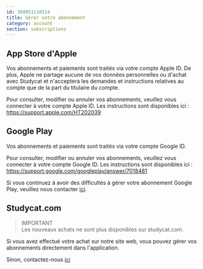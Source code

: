 ```yaml
---
id: 360051110214
title: Gérer votre abonnement
category: account
section: subscriptions
---
```


## App Store d'Apple

Vos abonnements et paiements sont traités via votre compte Apple ID. De plus, Apple ne partage aucune de vos données personnelles ou d'achat avec Studycat et n'acceptera les demandes et instructions relatives au compte que de la part du titulaire du compte.

Pour consulter, modifier ou annuler vos abonnements, veuillez vous connecter à votre compte Apple ID. Les instructions sont disponibles ici : <https://support.apple.com/HT202039>


## Google Play

Vos abonnements et paiements sont traités via votre compte Google ID.

Pour consulter, modifier ou annuler vos abonnements, veuillez vous connecter à votre compte Google ID. Les instructions sont disponibles ici : <https://support.google.com/googleplay/answer/7018481>

Si vous continuez à avoir des difficultés à gérer votre abonnement Google Play, veuillez nous contacter [ici](https://help.studycat.com/hc/en-us/requests/new).

## Studycat.com

> IMPORTANT  
Les nouveaux achats ne sont plus disponibles sur studycat.com.

Si vous avez effectué votre achat sur notre site web, vous pouvez gérer vos abonnements directement dans l'application.

Sinon, contactez-nous [ici](https://help.studycat.com/hc/en-us/requests/new)